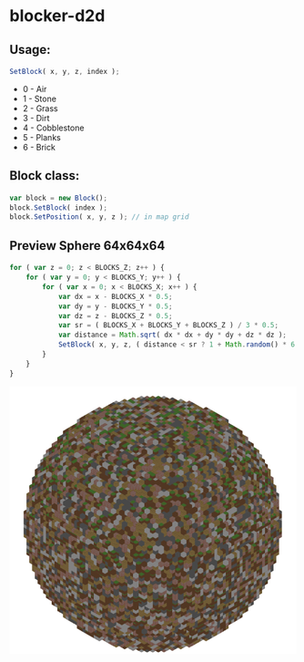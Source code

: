 # blocker-d2d
## Usage:
```javascript
SetBlock( x, y, z, index );
```

- 0 - Air
- 1 - Stone
- 2 - Grass
- 3 - Dirt
- 4 - Cobblestone
- 5 - Planks
- 6 - Brick

## Block class:

```javascript
var block = new Block();
block.SetBlock( index );
block.SetPosition( x, y, z ); // in map grid
```

## Preview Sphere 64x64x64

```javascript
for ( var z = 0; z < BLOCKS_Z; z++ ) {
    for ( var y = 0; y < BLOCKS_Y; y++ ) {
        for ( var x = 0; x < BLOCKS_X; x++ ) {
            var dx = x - BLOCKS_X * 0.5;
            var dy = y - BLOCKS_Y * 0.5;
            var dz = z - BLOCKS_Z * 0.5;
            var sr = ( BLOCKS_X + BLOCKS_Y + BLOCKS_Z ) / 3 * 0.5;
            var distance = Math.sqrt( dx * dx + dy * dy + dz * dz );
            SetBlock( x, y, z, ( distance < sr ? 1 + Math.random() * 6 >> 0 : 0 ) );
        }
    }
}
```
![Sphere 64x64x64](./.assets/preview.png "Sphere 64x64x64")
